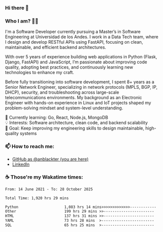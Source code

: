 ### Hi there 👋

### Who I am? 🧑‍💻
I'm a Software Developer currently pursuing a Master’s in Software Engineering at Universidad de los Andes.
I work in a Data Tech team, where I design and develop RESTful APIs using FastAPI, focusing on clean, maintainable, and efficient backend architectures.

With over 5 years of experience building web applications in Python (Flask, Django, FastAPI) and JavaScript, I’m passionate about improving code quality, adopting best practices, and continuously learning new technologies to enhance my craft.

Before fully transitioning into software development, I spent 8+ years as a Senior Network Engineer, specializing in network protocols (MPLS, BGP, IP, DHCP), security, and troubleshooting across large-scale telecommunications environments.
My background as an Electronic Engineer with hands-on experience in Linux and IoT projects shaped my problem-solving mindset and system-level understanding.

🌱 Currently learning: Go, React, Node.js, MongoDB  
💡 Interests: Software architecture, clean code, and backend scalability  
🧠 Goal: Keep improving my engineering skills to design maintainable, high-quality systems

### 📫 How to reach me: 
* [GitHub as @anblackter (you are here)](https://github.com/anblackter)
* [LinkedIn](https://www.linkedin.com/in/angel-henao-322209ba)

### :coffee: Those're my Wakatime times:
<!--START_SECTION:waka-->

```txt
From: 14 June 2021 - To: 28 October 2025

Total Time: 1,920 hrs 29 mins

Python                     1,083 hrs 14 mins>>>>>>>>>>>>>------------   51.10 %
Other                      199 hrs 29 mins >>-----------------------   09.41 %
HTML                       137 hrs 31 mins >>-----------------------   06.49 %
YAML                       73 hrs 28 mins  >------------------------   03.47 %
SQL                        65 hrs 25 mins  >------------------------   03.09 %
```

<!--END_SECTION:waka-->
